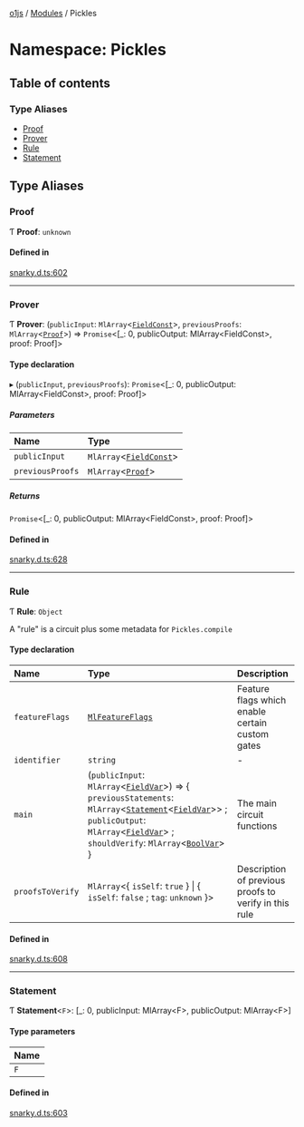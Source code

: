[o1js](../README.md) / [Modules](../modules.md) / Pickles

# Namespace: Pickles

## Table of contents

### Type Aliases

- [Proof](Pickles.md#proof)
- [Prover](Pickles.md#prover)
- [Rule](Pickles.md#rule)
- [Statement](Pickles.md#statement)

## Type Aliases

### Proof

Ƭ **Proof**: `unknown`

#### Defined in

[snarky.d.ts:602](https://github.com/o1-labs/o1js/blob/42a18c8d/src/snarky.d.ts#L602)

___

### Prover

Ƭ **Prover**: (`publicInput`: `MlArray`<[`FieldConst`](../modules.md#fieldconst-1)\>, `previousProofs`: `MlArray`<[`Proof`](Pickles.md#proof)\>) => `Promise`<[\_: 0, publicOutput: MlArray<FieldConst\>, proof: Proof]\>

#### Type declaration

▸ (`publicInput`, `previousProofs`): `Promise`<[\_: 0, publicOutput: MlArray<FieldConst\>, proof: Proof]\>

##### Parameters

| Name | Type |
| :------ | :------ |
| `publicInput` | `MlArray`<[`FieldConst`](../modules.md#fieldconst-1)\> |
| `previousProofs` | `MlArray`<[`Proof`](Pickles.md#proof)\> |

##### Returns

`Promise`<[\_: 0, publicOutput: MlArray<FieldConst\>, proof: Proof]\>

#### Defined in

[snarky.d.ts:628](https://github.com/o1-labs/o1js/blob/42a18c8d/src/snarky.d.ts#L628)

___

### Rule

Ƭ **Rule**: `Object`

A "rule" is a circuit plus some metadata for `Pickles.compile`

#### Type declaration

| Name | Type | Description |
| :------ | :------ | :------ |
| `featureFlags` | [`MlFeatureFlags`](../modules.md#mlfeatureflags) | Feature flags which enable certain custom gates |
| `identifier` | `string` | - |
| `main` | (`publicInput`: `MlArray`<[`FieldVar`](../modules.md#fieldvar-1)\>) => { `previousStatements`: `MlArray`<[`Statement`](Pickles.md#statement)<[`FieldVar`](../modules.md#fieldvar-1)\>\> ; `publicOutput`: `MlArray`<[`FieldVar`](../modules.md#fieldvar-1)\> ; `shouldVerify`: `MlArray`<[`BoolVar`](../modules.md#boolvar)\>  } | The main circuit functions |
| `proofsToVerify` | `MlArray`<{ `isSelf`: ``true``  } \| { `isSelf`: ``false`` ; `tag`: `unknown`  }\> | Description of previous proofs to verify in this rule |

#### Defined in

[snarky.d.ts:608](https://github.com/o1-labs/o1js/blob/42a18c8d/src/snarky.d.ts#L608)

___

### Statement

Ƭ **Statement**<`F`\>: [\_: 0, publicInput: MlArray<F\>, publicOutput: MlArray<F\>]

#### Type parameters

| Name |
| :------ |
| `F` |

#### Defined in

[snarky.d.ts:603](https://github.com/o1-labs/o1js/blob/42a18c8d/src/snarky.d.ts#L603)

